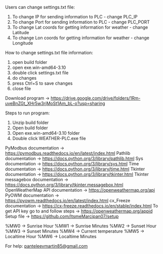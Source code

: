 Users can change settings.txt file:
  1. To change IP for sending information to PLC - change PLC_IP
  2. To change Port for sending information to PLC - change PLC_PORT
  3. To change Lat coords for getting information for weather - change Latitude
  4. To change Lon coords for getting information for weather - change Longitude

How to change settings.txt file information:
  1. open build folder
  2. open exe.win-amd64-3.10
  3. double click settings.txt file
  4. do changes
  5. press Ctrl+S to save changes
  6. close file


Download program -> https://drive.google.com/drive/folders/1Rm-uveBnZGt_XHr5w3rjMoSt1Am_bL-o?usp=sharing

Steps to run program:
  1. Unzip build folder
  2. Open build folder
  3. Open exe.win-amd64-3.10 folder
  4. Double click WEATHER-PLC.exe file

PyModbus documentation -> https://pymodbus.readthedocs.io/en/latest/index.html
Pathlib documentation -> https://docs.python.org/3/library/pathlib.html
Sys documentation -> https://docs.python.org/3/library/sys.html
Time documentation -> https://docs.python.org/3/library/time.html
Tkinter documentation -> https://docs.python.org/3/library/tkinter.html
Tkinter messagebox documentation -> https://docs.python.org/3/library/tkinter.messagebox.html
OpenWeatherMap API documentation -> https://openweathermap.org/api
PyOWM documentation -> https://pyowm.readthedocs.io/en/latest/index.html
cx_Freeze documentation -> https://cx-freeze.readthedocs.io/en/stable/index.html
To get API key go to and follow steps -> https://openweathermap.org/appid
Setup file -> https://github.com/ItsmeMarcipan07/setup


%MW0 ->  Sunrise Hour
%MW1 ->  Sunrise Minutes
%MW2 ->  Sunset Hour
%MW3 ->  Sunset Minutes
%MW4 ->  Current temperature
%MW5 ->  Localtime  Hour
%MW6 ->  Localtime Minutes


For help: panteleevmartin85@gmail.com
